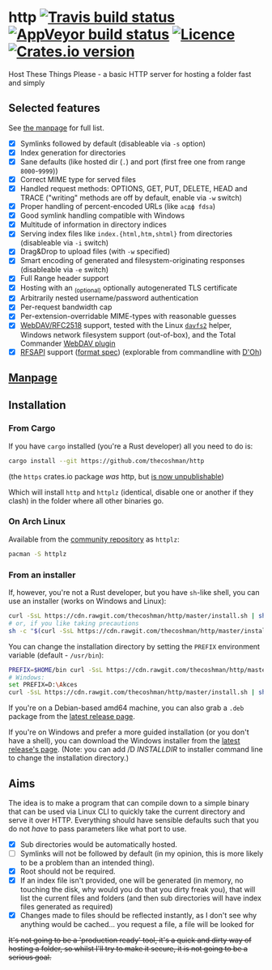 # http [![Travis build status](https://travis-ci.org/thecoshman/http.svg)](https://travis-ci.org/thecoshman/http) [![AppVeyor build status](https://ci.appveyor.com/api/projects/status/7knk9lnptn1njro5?svg=true)](https://ci.appveyor.com/project/thecoshman/http) [![Licence](https://img.shields.io/badge/license-MIT-blue.svg?style=flat)](LICENSE) [![Crates.io version](https://img.shields.io/crates/v/https.svg)](https://crates.io/crates/https)
Host These Things Please - a basic HTTP server for hosting a folder fast and simply

## Selected features

See [the manpage](http.md) for full list.

  * [x] Symlinks followed by default (disableable via `-s` option)
  * [x] Index generation for directories
  * [x] Sane defaults (like hosted dir (`.`) and port (first free one from range `8000`-`9999`))
  * [x] Correct MIME type for served files
  * [x] Handled request methods: OPTIONS, GET, PUT, DELETE, HEAD and TRACE ("writing" methods are off by default, enable via `-w` switch)
  * [x] Proper handling of percent-encoded URLs (like `асдф fdsa`)
  * [x] Good symlink handling compatible with Windows
  * [x] Multitude of information in directory indices
  * [x] Serving index files like `index.{html,htm,shtml}` from directories (disableable via `-i` switch)
  * [x] Drag&Drop to upload files (with `-w` specified)
  * [x] Smart encoding of generated and filesystem-originating responses (disableable via `-e` switch)
  * [x] Full Range header support
  * [x] Hosting with an <sub>(optional)</sub> optionally autogenerated TLS certificate
  * [x] Arbitrarily nested username/password authentication
  * [x] Per-request bandwidth cap
  * [x] Per-extension-overridable MIME-types with reasonable guesses
  * [x] [WebDAV/RFC2518](https://tools.ietf.org/html/rfc2518) support, tested with the Linux [`davfs2`](http://savannah.nongnu.org/projects/davfs2) helper, Windows network filesystem support (out-of-box), and the Total Commander [WebDAV plugin](https://www.ghisler.com/plugins.htm)
  * [x] [RFSAPI](https://github.com/nabijaczleweli/rfsapi-rs) support ([format spec](https://rawcdn.githack.com/nabijaczleweli/rfsapi-rs/doc/rfsapi/index.html#format-spec)) (explorable from commandline with [D'Oh](https://github.com/thecoshman/doh))

## [Manpage](http.md)

## Installation

### From Cargo

If you have `cargo` installed (you're a Rust developer) all you need to do is:

```sh
cargo install --git https://github.com/thecoshman/http
```
(the `https` crates.io package *was* http, but [is now unpublishable](//github.com/thecoshman/http/pull/160#issuecomment-2143877822))

Which will install `http` and `httplz` (identical, disable one or another if they clash) in the folder where all other binaries go.

### On Arch Linux

Available from the [community repository](https://archlinux.org/packages/community/x86_64/httplz/) as `httplz`:

```sh
pacman -S httplz
```

### From an installer

If, however, you're not a Rust developer, but you have `sh`-like shell, you can use an installer (works on Windows and Linux):

```sh
curl -SsL https://cdn.rawgit.com/thecoshman/http/master/install.sh | sh
# or, if you like taking precautions
sh -c "$(curl -SsL https://cdn.rawgit.com/thecoshman/http/master/install.sh)"
```

You can change the installation directory by setting the `PREFIX` environment variable (default - `/usr/bin`):

```sh
PREFIX=$HOME/bin curl -SsL https://cdn.rawgit.com/thecoshman/http/master/install.sh | sh
# Windows:
set PREFIX=D:\Akces
curl -SsL https://cdn.rawgit.com/thecoshman/http/master/install.sh | sh
```

If you're on a Debian-based amd64 machine, you can also grab a `.deb` package from the [latest release page](https://github.com/thecoshman/http/releases/latest).

If you're on Windows and prefer a more guided installation (or you don't have a shell),
you can download the Windows installer from the [latest release's page](https://github.com/thecoshman/http/releases/latest).
(Note: you can add /D *INSTALLDIR* to installer command line to change the installation directory.)

## Aims
The idea is to make a program that can compile down to a simple binary that can be used via Linux CLI to quickly take the current directory and serve it over HTTP. Everything should have sensible defaults such that you do not *have* to pass parameters like what port to use.

  * [x] Sub directories would be automatically hosted.
  * [ ] Symlinks will not be followed by default (in my opinion, this is more likely to be a problem than an intended thing).
  * [x] Root should not be required.
  * [x] If an index file isn't provided, one will be generated (in memory, no touching the disk, why would you do that you dirty freak you), that will list the current files and folders (and then sub directories will have index files generated as required)
  * [x] Changes made to files should be reflected instantly, as I don't see why anything would be cached... you request a file, a file will be looked for

~~It's not going to be a 'production ready' tool, it's a quick and dirty way of hosting a folder, so whilst I'll try to make it secure, it is not going to be a serious goal.~~
